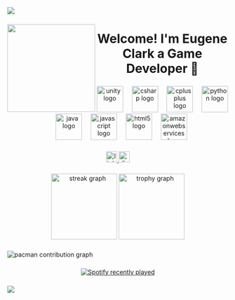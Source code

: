 <div>
  <img style="100%" src="https://capsule-render.vercel.app/api?type=waving&height=100&section=header&reversal=false&fontSize=70&fontColor=FFFFFF&fontAlign=50&fontAlignY=50&stroke=-&descSize=20&descAlign=50&descAlignY=50&textBg=false&theme=cobalt"  />
</div>

###

<img align="left" height="200" src="https://media3.giphy.com/media/v1.Y2lkPTc5MGI3NjExdGxveXdxcXFkcXp5eGV3eDlrYXZjMm9pb25tY3o4Ymk2Y21tNXExMiZlcD12MV9pbnRlcm5hbF9naWZfYnlfaWQmY3Q9Zw/UdDypeNWLse5GigvAY/giphy.gif"  />

###

<h1 align="center">Welcome! I'm Eugene Clark a Game Developer 👋</h1>

###

<div align="center">
  <img src="https://cdn.jsdelivr.net/gh/devicons/devicon/icons/unity/unity-original.svg" height="60" alt="unity logo"  />
  <img width="12" />
  <img src="https://cdn.jsdelivr.net/gh/devicons/devicon/icons/csharp/csharp-original.svg" height="60" alt="csharp logo"  />
  <img width="12" />
  <img src="https://cdn.jsdelivr.net/gh/devicons/devicon/icons/cplusplus/cplusplus-original.svg" height="60" alt="cplusplus logo"  />
  <img width="12" />
  <img src="https://skillicons.dev/icons?i=py" height="60" alt="python logo"  />
  <img width="12" />
  <img src="https://cdn.jsdelivr.net/gh/devicons/devicon/icons/java/java-original.svg" height="60" alt="java logo"  />
  <img width="12" />
  <img src="https://cdn.jsdelivr.net/gh/devicons/devicon/icons/javascript/javascript-original.svg" height="60" alt="javascript logo"  />
  <img width="12" />
  <img src="https://cdn.jsdelivr.net/gh/devicons/devicon/icons/html5/html5-original.svg" height="60" alt="html5 logo"  />
  <img width="12" />
  <img src="https://cdn.jsdelivr.net/gh/devicons/devicon/icons/amazonwebservices/amazonwebservices-line-wordmark.svg" height="60" alt="amazonwebservices logo"  />
</div>

###

<div align="center">
  <a href="https://www.linkedin.com/in/eugene-clark-eridao-200293352/" target="_blank">
    <img src="https://img.shields.io/static/v1?message=LinkedIn&logo=linkedin&label=&color=0077B5&logoColor=white&labelColor=&style=for-the-badge" height="25" alt="linkedin logo"  />
  </a>
  <a href="https://discord.com/users/yuwiwo_" target="_blank">
    <img src="https://img.shields.io/static/v1?message=Discord&logo=discord&label=&color=7289DA&logoColor=white&labelColor=&style=for-the-badge" height="25" alt="discord logo"  />
  </a>
</div>

###

<div align="center">
  <img src="https://streak-stats.demolab.com?user=yowjindev&locale=en&mode=daily&theme=noctis_minimus&hide_border=false&border_radius=5&order=3" height="150" alt="streak graph"  />
  <img src="https://github-profile-trophy.vercel.app?username=yowjindev&theme=nord&column=-1&row=1&margin-w=8&margin-h=8&no-bg=false&no-frame=false&order=4" height="150" alt="trophy graph"  />
</div>

###

<picture>
  <source media="(prefers-color-scheme: dark)" srcset="https://raw.githubusercontent.com/yowjindev/yowjindev/output/pacman-contribution-graph-dark.svg">
  <source media="(prefers-color-scheme: light)" srcset="https://raw.githubusercontent.com/yowjindev/yowjindev/output/pacman-contribution-graph.svg">
  <img alt="pacman contribution graph" src="https://raw.githubusercontent.com/yowjindev/yowjindev/output/pacman-contribution-graph.svg">
</picture>

###

<div align="center">
  <a href="https://open.spotify.com/user/yuwiwo_">
    <img src="[https://spotify-recently-played-readme.vercel.app/api?user=yuwiwo_](https://spotify-recently-played-readme.vercel.app/api?user=31xzlzhcpobxi2tc4bzheufnrapm)&count=5&unique=false" alt="Spotify recently played"  />
  </a>
</div>

###

<div>
  <img style="100%" src="https://capsule-render.vercel.app/api?type=waving&height=100&section=footer&reversal=false&fontSize=70&fontColor=FFFFFF&fontAlign=50&fontAlignY=50&stroke=-&descSize=20&descAlign=50&descAlignY=50&theme=cobalt"  />
</div>

###
